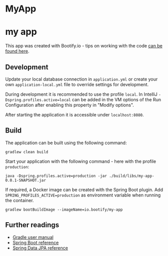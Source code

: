 # MyApp
# my app

This app was created with Bootify.io - tips on working with the code [can be found here](https://bootify.io/next-steps/).

## Development

Update your local database connection in `application.yml` or create your own `application-local.yml` file to override
settings for development.

During development it is recommended to use the profile `local`. In IntelliJ `-Dspring.profiles.active=local` can be
added in the VM options of the Run Configuration after enabling this property in "Modify options".

After starting the application it is accessible under `localhost:8080`.

## Build

The application can be built using the following command:

```
gradlew clean build
```

Start your application with the following command - here with the profile `production`:

```
java -Dspring.profiles.active=production -jar ./build/libs/my-app-0.0.1-SNAPSHOT.jar
```

If required, a Docker image can be created with the Spring Boot plugin. Add `SPRING_PROFILES_ACTIVE=production` as
environment variable when running the container.

```
gradlew bootBuildImage --imageName=io.bootify/my-app
```

## Further readings

* [Gradle user manual](https://docs.gradle.org/)  
* [Spring Boot reference](https://docs.spring.io/spring-boot/docs/current/reference/htmlsingle/)  
* [Spring Data JPA reference](https://docs.spring.io/spring-data/jpa/reference/jpa.html)
